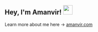 ## Hey, I'm Amanvir! <img src="https://media.giphy.com/media/hvRJCLFzcasrR4ia7z/giphy.gif" width="30px">

Learn more about me here → [amanvir.com](https://amanvir.com)
